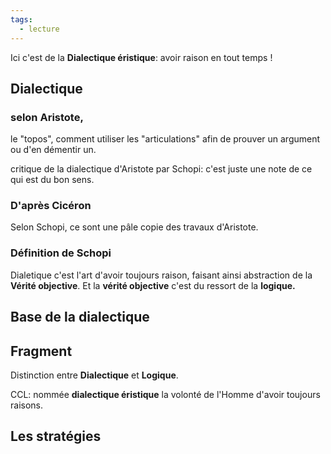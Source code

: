 ```yaml
---
tags:
  - lecture
---
```


Ici c'est de la **Dialectique éristique**: avoir raison en tout temps !


## Dialectique 
### selon Aristote, 
le "topos", comment utiliser les "articulations" afin de prouver un argument ou d'en démentir un. 


critique de la dialectique d'Aristote par Schopi: c'est juste une note de ce qui est du bon sens. 

### D'après Cicéron
Selon Schopi, ce sont une pâle copie des travaux d'Aristote. 

### Définition de Schopi
Dialetique c'est l'art d'avoir toujours raison, faisant ainsi abstraction de la **Vérité objective**. 
Et la **vérité objective** c'est du ressort de la **logique.**

## Base de la dialectique


## Fragment
Distinction entre **Dialectique** et **Logique**.


CCL: nommée **dialectique éristique** la volonté de l'Homme d'avoir toujours raisons. 

## Les stratégies


